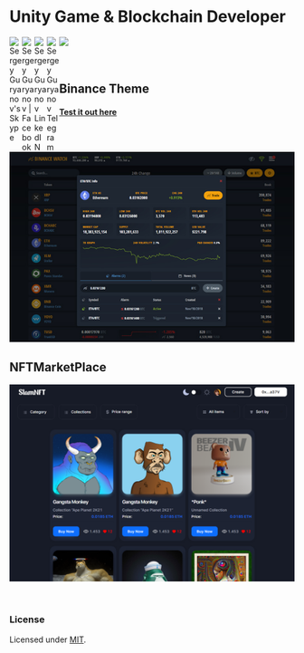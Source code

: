 [mit]: http://www.opensource.org/licenses/mit-license.php
[repo]: https://github.com/ghostcommander0102/ghostcommander0102/
[demo]: https://binance-theme.herokuapp.com//
[vue]: https://github.com/vuejs/vue
[node]: https://nodejs.org/

# Unity Game & Blockchain Developer
<a href="https://join.skype.com/invite/zO57Q0wH0oPd">
  <img align="left" alt="Sergey Guryanov's Skype" width="22px" src="https://upload.wikimedia.org/wikipedia/commons/6/60/Skype_logo_%282019%E2%80%93present%29.svg" />
</a>
<a href="https://facebook.com/mrguryanov">
  <img align="left" alt="Sergey Guryanov | Facebook" width="22px" src="https://raw.githubusercontent.com/peterthehan/peterthehan/master/assets/facebook.svg" />
</a>
<a href="https://www.linkedin.com/kz/mrguryanov/">
  <img align="left" alt="Sergey Guryanov LinkedIN" width="22px" src="https://raw.githubusercontent.com/peterthehan/peterthehan/master/assets/linkedin.svg" />
</a>
<a href="https://t.me/ghostcommander0102">
  <img align="left" alt="Sergey Guryanov Telegram" width="22px" src="https://upload.wikimedia.org/wikipedia/commons/8/82/Telegram_logo.svg" />
</a>

![](https://visitor-badge.glitch.me/badge?page_id=ghostcommander0102.ghostcommander0102)

<p align="center"><img src="https://github-readme-stats.vercel.app/api?username=ghostcommander0102&show_icons=true&theme=radical" alt="" /></p>

## Binance Theme
#### [Test it out here][demo]

<p align="center"><img src="https://github.com/ghostcommander0102/ghostcommander0102/blob/main/thumb.jpg" alt="" /></p>

## NFTMarketPlace
<p align="center"><img src="https://github.com/ghostcommander0102/ghostcommander0102/blob/main/NFTWebsite.png" alt="" /></p>

<img src="https://github.com/ghostcommander0102/Binance-theme/blob/main/ezgif.com-gif-maker (1).gif" alt="" />
<img src="https://github.com/ghostcommander0102/Binance-theme/blob/main/ezgif.com-gif-maker (2).gif" alt="" />
<img src="https://github.com/ghostcommander0102/Binance-theme/blob/main/ezgif.com-gif-maker (3).gif" alt="" />
<img src="https://github.com/ghostcommander0102/Binance-theme/blob/main/ezgif.com-gif-maker.gif" alt="" />

### License

Licensed under [MIT][mit].
